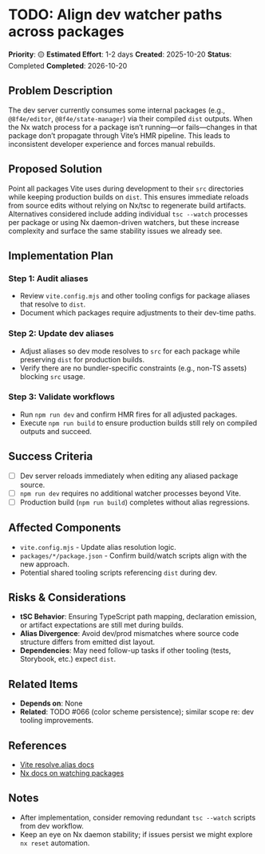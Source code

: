 # TODO: Align dev watcher paths across packages

**Priority**: 🟡
**Estimated Effort**: 1-2 days
**Created**: 2025-10-20
**Status**: Completed
**Completed**: 2026-10-20

## Problem Description

The dev server currently consumes some internal packages (e.g., `@8f4e/editor`, `@8f4e/state-manager`) via their compiled `dist` outputs. When the Nx watch process for a package isn’t running—or fails—changes in that package don’t propagate through Vite’s HMR pipeline. This leads to inconsistent developer experience and forces manual rebuilds.

## Proposed Solution

Point all packages Vite uses during development to their `src` directories while keeping production builds on `dist`. This ensures immediate reloads from source edits without relying on Nx/tsc to regenerate build artifacts. Alternatives considered include adding individual `tsc --watch` processes per package or using Nx daemon-driven watchers, but these increase complexity and surface the same stability issues we already see.

## Implementation Plan

### Step 1: Audit aliases
- Review `vite.config.mjs` and other tooling configs for package aliases that resolve to `dist`.
- Document which packages require adjustments to their dev-time paths.

### Step 2: Update dev aliases
- Adjust aliases so dev mode resolves to `src` for each package while preserving `dist` for production builds.
- Verify there are no bundler-specific constraints (e.g., non-TS assets) blocking `src` usage.

### Step 3: Validate workflows
- Run `npm run dev` and confirm HMR fires for all adjusted packages.
- Execute `npm run build` to ensure production builds still rely on compiled outputs and succeed.

## Success Criteria

- [ ] Dev server reloads immediately when editing any aliased package source.
- [ ] `npm run dev` requires no additional watcher processes beyond Vite.
- [ ] Production build (`npm run build`) completes without alias regressions.

## Affected Components

- `vite.config.mjs` - Update alias resolution logic.
- `packages/*/package.json` - Confirm build/watch scripts align with the new approach.
- Potential shared tooling scripts referencing `dist` during dev.

## Risks & Considerations

- **tSC Behavior**: Ensuring TypeScript path mapping, declaration emission, or artifact expectations are still met during builds.
- **Alias Divergence**: Avoid dev/prod mismatches where source code structure differs from emitted dist layout.
- **Dependencies**: May need follow-up tasks if other tooling (tests, Storybook, etc.) expect `dist`.

## Related Items

- **Depends on**: None
- **Related**: TODO #066 (color scheme persistence); similar scope re: dev tooling improvements.

## References

- [Vite resolve.alias docs](https://vitejs.dev/config/shared-options.html#resolve-alias)
- [Nx docs on watching packages](https://nx.dev)

## Notes

- After implementation, consider removing redundant `tsc --watch` scripts from dev workflow.
- Keep an eye on Nx daemon stability; if issues persist we might explore `nx reset` automation.
